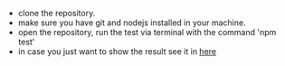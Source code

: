 - clone the repository.
- make sure you have git and nodejs installed in your machine.
- open the repository, run the test via terminal with the command 'npm test'
- in case you just want to show the result see it in [here](https://www.loom.com/share/776528285d6046d89684c923337fa906)